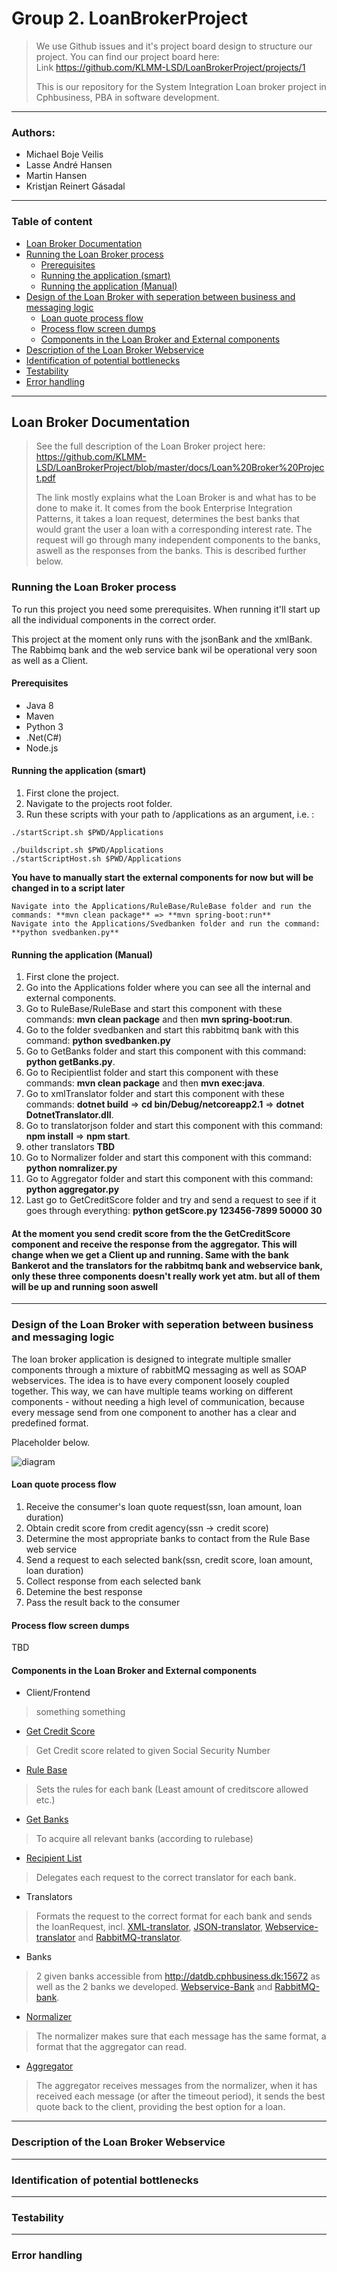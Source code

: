 # Group 2. LoanBrokerProject
> We use Github issues and it's project board design to structure our project. You can find our project board here:<br/>
> Link https://github.com/KLMM-LSD/LoanBrokerProject/projects/1
>
> This is our repository for the System Integration Loan broker project in Cphbusiness, PBA in software development.

---

### Authors:
 - Michael Boje Veilis
 - Lasse André Hansen
 - Martin Hansen
 - Kristjan Reinert Gásadal

---

### Table of content
<!--ts-->
* [Loan Broker Documentation](#Loan-Broker-Documentation)
* [Running the Loan Broker process](#Running-the-Loan-Broker-process)
  * [Prerequisites](#Prerequisites)
  * [Running the application (smart)](#Running-the-application-smart)
  * [Running the application (Manual)](#Running-the-application-Manual)
* [Design of the Loan Broker with seperation between business and messaging logic](#Design-of-the-Loan-Broker-with-seperation-between-business-and-messaging-logic)
  * [Loan quote process flow](#Loan-quote-process-flow)
  * [Process flow screen dumps](#Process-flow-screen-dumps)
  * [Components in the Loan Broker and External components](#Components-in-the-Loan-Broker-and-External-components)
* [Description of the Loan Broker Webservice](#Description-of-the-Loan-Broker-Webservice)
* [Identification of potential bottlenecks](#Identification-of-potential-bottlenecks)
* [Testability](#Testability)
* [Error handling](#Error-handling)
  
<!--ts-->

---

## Loan Broker Documentation
> See the full description of the Loan Broker project here: https://github.com/KLMM-LSD/LoanBrokerProject/blob/master/docs/Loan%20Broker%20Project.pdf
> 
> The link mostly explains what the Loan Broker is and what has to be done to make it.
> It comes from the book Enterprise Integration Patterns, it takes a loan request, determines the best banks that would grant the user a loan with a corresponding interest rate. The request will go through many independent components to the banks, aswell as the responses from the banks. This is described further below.

### Running the Loan Broker process
To run this project you need some prerequisites. When running it'll start up all the individual components in the correct order.

This project at the moment only runs with the jsonBank and the xmlBank. The Rabbimq bank and the web service bank wil be operational very soon as well as a Client.

#### Prerequisites
- Java 8
- Maven
- Python 3
- .Net(C#)
- Node.js


#### Running the application (smart)
 
1. First clone the project.
2. Navigate to the projects root folder.
3. Run these scripts with your path to /applications as an argument, i.e. :  

```From droplet
./startScript.sh $PWD/Applications
```
```For the host-machine
./buildscript.sh $PWD/Applications
./startScriptHost.sh $PWD/Applications
```
**You have to manually start the external components for now but will be changed in to a script later**
```Manual start of external components
Navigate into the Applications/RuleBase/RuleBase folder and run the commands: **mvn clean package** => **mvn spring-boot:run**
Navigate into the Applications/Svedbanken folder and run the command: **python svedbanken.py**
```

#### Running the application (Manual)
1. First clone the project.
2. Go into the Applications folder where you can see all the internal and external components.
3. Go to RuleBase/RuleBase and start this component with these commands: **mvn clean package** and then **mvn spring-boot:run**.
4. Go to the folder svedbanken and start this rabbitmq bank with this command: **python svedbanken.py**
4. Go to GetBanks folder and start this component with this command: **python getBanks.py**.
5. Go to Recipientlist folder and start this component with these commands: **mvn clean package** and then **mvn exec:java**.
6. Go to xmlTranslator folder and start this component with these commands: **dotnet build** => **cd bin/Debug/netcoreapp2.1** => **dotnet DotnetTranslator.dll**.
7. Go to translatorjson folder and start this component with this command: **npm install** => **npm start**.
8. other translators **TBD**
9. Go to Normalizer folder and start this component with this command: **python nomralizer.py**
10. Go to Aggregator folder and start this component with this command: **python aggregator.py**
11. Last go to GetCreditScore folder and try and send a request to see if it goes through everything: **python getScore.py 123456-7899 50000 30**

#### At the moment you send credit score from the the GetCreditScore component and receive the response from the aggregator. This will change when we get a Client up and running. Same with the bank Bankerot and the translators for the rabbitmq bank and webservice bank, only these three components doesn't really work yet atm. but all of them will be up and running soon aswell

---

### Design of the Loan Broker with seperation between business and messaging logic
The loan broker application is designed to integrate multiple smaller components through a mixture of rabbitMQ messaging as well as SOAP webservices. The idea is to have every component loosely coupled together. This way, we can have multiple teams working on different components - without needing a high level of communication, because every message send from one component to another has a clear and predefined format. 

Placeholder below.

![diagram](https://raw.githubusercontent.com/KLMM-LSD/LoanBrokerProject/master/Resources/LoanBrokerDesign.JPG)

#### Loan quote process flow
1. Receive the consumer's loan quote request(ssn, loan amount, loan duration)
2. Obtain credit score from credit agency(ssn -> credit score)
3. Determine the most appropriate banks to contact from the Rule Base web service
4. Send a request to each selected bank(ssn, credit score, loan amount, loan duration)
5. Collect response from each selected bank
6. Detemine the best response
7. Pass the result back to the consumer

#### Process flow screen dumps
TBD

#### Components in the Loan Broker and External components
- Client/Frontend
> something something

- [Get Credit Score](https://github.com/KLMM-LSD/LoanBrokerProject/blob/master/Applications/GetCreditScore/getScore.py)
> Get Credit score related to given Social Security Number

- [Rule Base](https://github.com/KLMM-LSD/LoanBrokerProject/tree/master/Applications/RuleBase)
> Sets the rules for each bank (Least amount of creditscore allowed etc.) 

- [Get Banks](https://github.com/KLMM-LSD/LoanBrokerProject/tree/master/Applications/GetBanks)
> To acquire all relevant banks (according to rulebase)

- [Recipient List](https://github.com/KLMM-LSD/LoanBrokerProject/tree/master/Applications/RecipientList)
> Delegates each request to the correct translator for each bank.

- Translators
> Formats the request to the correct format for each bank and sends the loanRequest, incl. 
[XML-translator](https://github.com/KLMM-LSD/LoanBrokerProject/tree/master/Applications/TranslatorJson), [JSON-translator](https://github.com/KLMM-LSD/LoanBrokerProject/tree/master/Applications/TranslatorJson), [Webservice-translator](TBD) and [RabbitMQ-translator](TBD).

- Banks 
> 2 given banks accessible from http://datdb.cphbusiness.dk:15672 as well as the 2 banks we developed. [Webservice-Bank](https://github.com/KLMM-LSD/LoanBrokerProject/tree/master/Applications/bank_webservice) and [RabbitMQ-bank](https://github.com/KLMM-LSD/LoanBrokerProject/blob/master/Applications/Svedbanken/svedbanken.py).

- [Normalizer](https://github.com/KLMM-LSD/LoanBrokerProject/blob/master/Applications/Normalizer/normalizer.py) 
>  The normalizer makes sure that each message has the same format, a format that the aggregator can read. 

- [Aggregator](https://github.com/KLMM-LSD/LoanBrokerProject/tree/master/Applications/Aggregator)
> The aggregator receives messages from the normalizer, when it has received each message (or after the timeout period), it sends the best quote back to the client, providing the best option for a loan. 

---

### Description of the Loan Broker Webservice

---

### Identification of potential bottlenecks

---

### Testability

---

### Error handling

